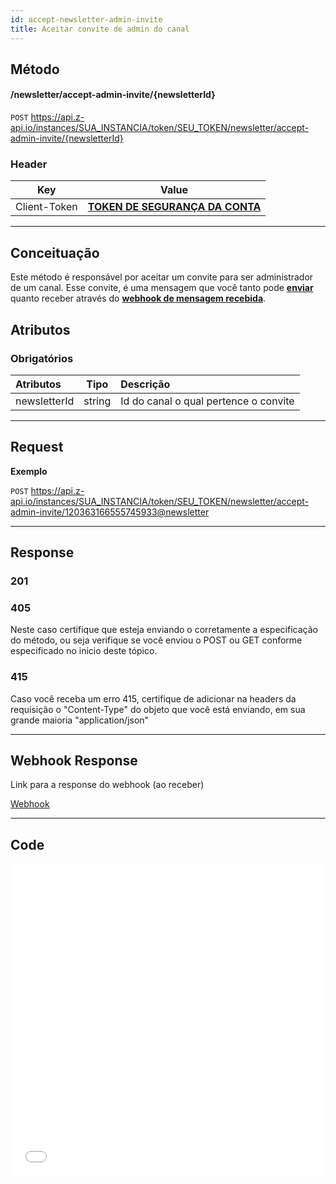 ```yaml
---
id: accept-newsletter-admin-invite
title: Aceitar convite de admin do canal
---
```


## Método

#### /newsletter/accept-admin-invite/{newsletterId}

`POST` https://api.z-api.io/instances/SUA_INSTANCIA/token/SEU_TOKEN/newsletter/accept-admin-invite/{newsletterId}

### Header

|      Key       |            Value            |
| :------------: |     :-----------------:     |
|  Client-Token  | **[TOKEN DE SEGURANÇA DA CONTA](../security/client-token)** |
---

## Conceituação

Este método é responsável por aceitar um convite para ser administrador de um canal. Esse convite, é uma mensagem que você tanto pode **[enviar](../newsletter/send-newsletter-admin-invite.md)** quanto receber através do **[webhook de mensagem recebida](../webhooks/on-message-received#exemplo-de-retorno-de-convite-admin-de-canal)**.


## Atributos

### Obrigatórios

| Atributos | Tipo      | Descrição      |
| :-------- | :-------: | :------------- |
|  newsletterId     |  string   | Id do canal o qual pertence o convite |

---


## Request

**Exemplo**

`POST` https://api.z-api.io/instances/SUA_INSTANCIA/token/SEU_TOKEN/newsletter/accept-admin-invite/120363166555745933@newsletter

---


## Response

### 201

### 405

Neste caso certifique que esteja enviando o corretamente a especificação do método, ou seja verifique se você enviou o POST ou GET conforme especificado no inicio deste tópico.

### 415

Caso você receba um erro 415, certifique de adicionar na headers da requisição o "Content-Type" do objeto que você está enviando, em sua grande maioria "application/json"

---

## Webhook Response

Link para a response do webhook (ao receber)

[Webhook](../webhooks/on-message-received#response)

---

## Code

<iframe src="//api.apiembed.com/?source=https://raw.githubusercontent.com/Z-API/z-api-docs/main/json-examples/accept-newsletter-admin-invite.json&targets=all" frameborder="0" scrolling="no" width="100%" height="500px" seamless></iframe>

